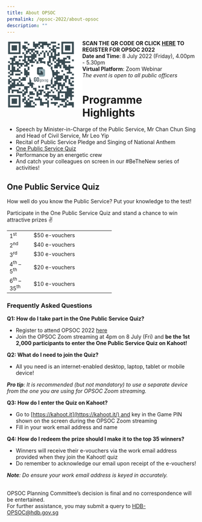 ```yaml
---
title: About OPSOC
permalink: /opsoc-2022/about-opsoc
description: ""
---
```

<b>SCAN THE QR CODE<img src="/images/opsoc22-qr-registration.png" alt="QR Code" style="width:200px;" align="left"/>
	OR CLICK <a href="https://go.gov.sg/opsoc22-registration"><b>HERE</b></a> TO REGISTER FOR OPSOC 2022 </b><br>
<b>Date and Time</b>: 8 July 2022 (Friday), 4.00pm - 5.30pm<br>
<b>Virtual Platform</b>: Zoom Webinar<br>
<i>The event is open to all public officers</i><br>

# Programme Highlights

* Speech by Minister-in-Charge of the Public Service, Mr Chan Chun Sing and Head of Civil Service, Mr Leo Yip
* Recital of Public Service Pledge and Singing of National Anthem
* <a href="#ops-quiz">One Public Service Quiz</a>
* Performance by an energetic crew
* And catch your colleagues on screen in our #BeTheNew series of activities!

<h2 id="ops-quiz">One Public Service Quiz</h2>

How well do you know the Public Service? Put your knowledge to the test!

Participate in the One Public Service Quiz and stand a chance to win attractive prizes ✌

<table><tbody><tr><td width="50" style="border:none">1<sup>st</sup></td><td width="200" style="border:none">$50 e-vouchers</td></tr><tr><td width="50" style="border:none">2<sup>nd</sup></td><td width="200" style="border:none">$40 e-vouchers</td></tr><tr><td width="50" style="border:none">3<sup>rd</sup></td><td width="200" style="border:none">$30 e-vouchers</td></tr><tr><td width="50" style="border:none">4<sup>th</sup> – 5<sup>th</sup></td><td width="200" style="border:none">$20 e-vouchers</td></tr><tr><td width="50" style="border:none">6<sup>th</sup> –  35<sup>th</sup></td><td width="200" style="border:none">$10 e-vouchers</td></tr></tbody></table>

### Frequently Asked Questions  
  
**Q1: How do I take part in the One Public Service Quiz?**
* Register to attend OPSOC 2022 [here](https://go.gov.sg/opsoc22-registration)
* Join the OPSOC Zoom streaming at 4pm on 8 July (Fri) and **be the 1st 2,000 participants to enter the One Public Service Quiz on Kahoot!**

  
**Q2: What do I need to join the Quiz?**
*   All you need is an internet-enabled desktop, laptop, tablet or mobile device!

**_Pro tip_**_: It is recommended (but not mandatory) to use a separate device from the one you are using for OPSOC Zoom streaming._

**Q3: How do I enter the Quiz on Kahoot?**
*   Go to [https://kahoot.it](https://kahoot.it/) and key in the Game PIN shown on the screen during the OPSOC Zoom streaming
*   Fill in your work email address and name 

**Q4: How do I redeem the prize should I make it to the top 35 winners?**
*   Winners will receive their e-vouchers via the work email address provided when they join the Kahoot! quiz
*   Do remember to acknowledge our email upon receipt of the e-vouchers!

**_Note_**_: Do ensure your work email address is keyed in accurately._

<br>
OPSOC Planning Committee’s decision is final and no correspondence will be entertained.<br>
For further assistance, you may submit a query to <a href="mailto:HDB-OPSOC@hdb.gov.sg">HDB-OPSOC@hdb.gov.sg</a><br>
<br>